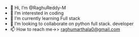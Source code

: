 - 👋 Hi, I’m @RaghuReddy-M
- 👀 I’m interested in coding 
- 🌱 I’m currently learning Full stack 
- 💞️ I’m looking to collaborate on python full stack.   developer 
- 📫 How to reach me->> raghumarthala0@gmail.com

<!---
RaghuReddy-M/RaghuReddy-M is a ✨ special ✨ repository because its `README.md` (this file) appears on your GitHub profile.
You can click the Preview link to take a look at your changes.
--->
